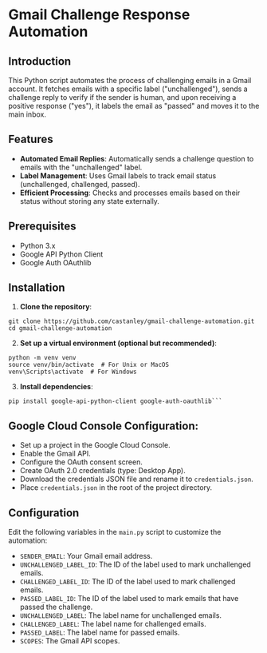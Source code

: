 # Gmail Challenge Response Automation

## Introduction
This Python script automates the process of challenging emails in a Gmail account. It fetches emails with a specific label ("unchallenged"), sends a challenge reply to verify if the sender is human, and upon receiving a positive response ("yes"), it labels the email as "passed" and moves it to the main inbox.

## Features
- **Automated Email Replies**: Automatically sends a challenge question to emails with the "unchallenged" label.
- **Label Management**: Uses Gmail labels to track email status (unchallenged, challenged, passed).
- **Efficient Processing**: Checks and processes emails based on their status without storing any state externally.

## Prerequisites
- Python 3.x
- Google API Python Client
- Google Auth OAuthlib

## Installation

1. **Clone the repository**:
```
git clone https://github.com/castanley/gmail-challenge-automation.git
cd gmail-challenge-automation
```

2. **Set up a virtual environment (optional but recommended)**:
```
python -m venv venv
source venv/bin/activate  # For Unix or MacOS
venv\Scripts\activate  # For Windows
```

3. **Install dependencies**:
```
pip install google-api-python-client google-auth-oauthlib```
```

## Google Cloud Console Configuration:
- Set up a project in the Google Cloud Console.
- Enable the Gmail API.
- Configure the OAuth consent screen.
- Create OAuth 2.0 credentials (type: Desktop App).
- Download the credentials JSON file and rename it to `credentials.json`.
- Place `credentials.json` in the root of the project directory.

## Configuration
Edit the following variables in the `main.py` script to customize the automation:

- `SENDER_EMAIL`: Your Gmail email address.
- `UNCHALLENGED_LABEL_ID`: The ID of the label used to mark unchallenged emails.
- `CHALLENGED_LABEL_ID`: The ID of the label used to mark challenged emails.
- `PASSED_LABEL_ID`: The ID of the label used to mark emails that have passed the challenge.
- `UNCHALLENGED_LABEL`: The label name for unchallenged emails.
- `CHALLENGED_LABEL`: The label name for challenged emails.
- `PASSED_LABEL`: The label name for passed emails.
- `SCOPES`: The Gmail API scopes.
